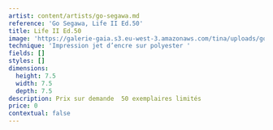 ```yaml
---
artist: content/artists/go-segawa.md
reference: 'Go Segawa, Life II Ed.50'
title: Life II Ed.50
image: 'https://galerie-gaia.s3.eu-west-3.amazonaws.com/tina/uploads/go-segawa/galerie-gaia-go segawa-Life_II.jpg'
technique: 'Impression jet d’encre sur polyester '
fields: []
styles: []
dimensions:
  height: 7.5
  width: 7.5
  depth: 7.5
description: Prix sur demande  50 exemplaires limités
price: 0
contextual: false
---
```


